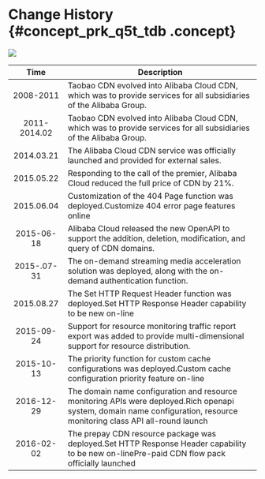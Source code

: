 # Change History {#concept_prk_q5t_tdb .concept}

![](http://static-aliyun-doc.oss-cn-hangzhou.aliyuncs.com/assets/img/5104/4901_en-US.png)

|Time|Description|
|:--:|-----------|
|2008-2011|Taobao CDN evolved into Alibaba Cloud CDN, which was to provide services for all subsidiaries of the Alibaba Group.|
|2011-2014.02|Taobao CDN evolved into Alibaba Cloud CDN, which was to provide services for all subsidiaries of the Alibaba Group.|
|2014.03.21|The Alibaba Cloud CDN service was officially launched and provided for external sales.|
|2015.05.22|Responding to the call of the premier, Alibaba Cloud reduced the full price of CDN by 21%.|
|2015.06.04|Customization of the 404 Page function was deployed.Customize 404 error page features online|
|2015-06-18|Alibaba Cloud released the new OpenAPI to support the addition, deletion, modification, and query of CDN domains.|
|2015-.07-31|The on-demand streaming media acceleration solution was deployed, along with the on-demand authentication function.|
|2015.08.27|The Set HTTP Request Header function was deployed.Set HTTP Response Header capability to be new on-line|
|2015-09-24|Support for resource monitoring traffic report export was added to provide multi-dimensional support for resource distribution.|
|2015-10-13|The priority function for custom cache configurations was deployed.Custom cache configuration priority feature on-line|
|2016-12-29|The domain name configuration and resource monitoring APIs were deployed.Rich openapi system, domain name configuration, resource monitoring class API all-round launch|
|2016-02-02|The prepay CDN resource package was deployed.Set HTTP Response Header capability to be new on-linePre-paid CDN flow pack officially launched|

